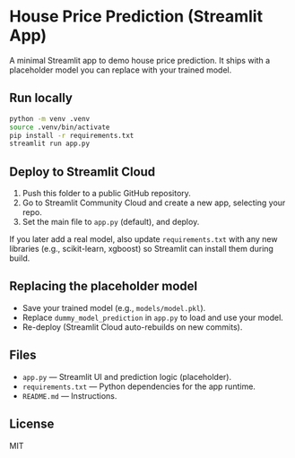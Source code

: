 # House Price Prediction (Streamlit App)

A minimal Streamlit app to demo house price prediction. It ships with a placeholder model you can replace with your trained model.

## Run locally

```bash
python -m venv .venv
source .venv/bin/activate
pip install -r requirements.txt
streamlit run app.py
```

## Deploy to Streamlit Cloud

1. Push this folder to a public GitHub repository.
2. Go to Streamlit Community Cloud and create a new app, selecting your repo.
3. Set the main file to `app.py` (default), and deploy.

If you later add a real model, also update `requirements.txt` with any new libraries (e.g., scikit-learn, xgboost) so Streamlit can install them during build.

## Replacing the placeholder model
- Save your trained model (e.g., `models/model.pkl`).
- Replace `dummy_model_prediction` in `app.py` to load and use your model.
- Re-deploy (Streamlit Cloud auto-rebuilds on new commits).

## Files
- `app.py` — Streamlit UI and prediction logic (placeholder).
- `requirements.txt` — Python dependencies for the app runtime.
- `README.md` — Instructions.

## License
MIT
